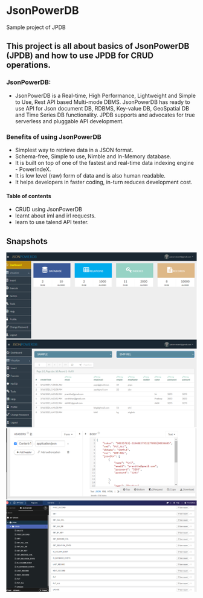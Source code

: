 # JsonPowerDB
Sample project of JPDB
## This project is all about basics of JsonPowerDB (JPDB) and how to use JPDB for CRUD operations.


### JsonPowerDB:

- JsonPowerDB is a Real-time, High Performance, Lightweight and Simple to Use, Rest API based Multi-mode DBMS. JsonPowerDB has ready to use API for Json document DB, RDBMS, Key-value DB, GeoSpatial DB and Time Series DB functionality. JPDB supports and advocates for true serverless and pluggable API development.
### Benefits of using JsonPowerDB

- Simplest way to retrieve data in a JSON format.
- Schema-free, Simple to use, Nimble and In-Memory database.
- It is built on top of one of the fastest and real-time data indexing engine - PowerIndeX.
- It is low level (raw) form of data and is also human readable.
- It helps developers in faster coding, in-turn reduces development cost.

#### Table of contents
 - CRUD using JsonPowerDB
 - learnt about iml and irl requests.
 - learn to use talend API tester.
 
 ## Snapshots
 ![](snaps/2.PNG)
 ![](snaps/1.PNG)
 ![](snaps/3.PNG)
 ![](snaps/4.PNG)
 
